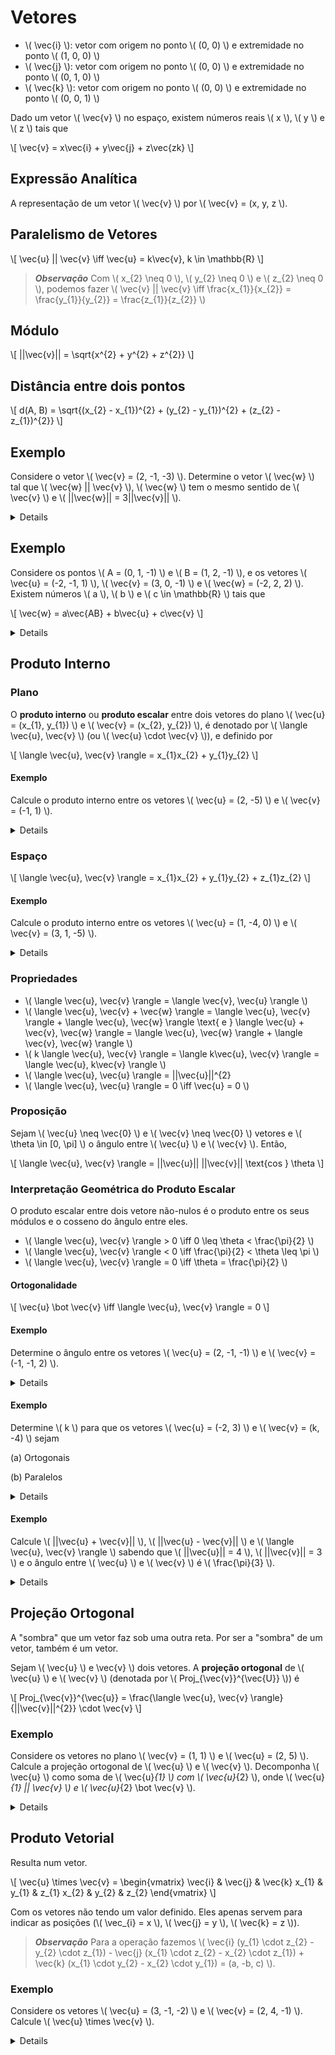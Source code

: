 # Vetores

- \\( \vec{i} \\): vetor com origem no ponto \\( (0, 0) \\) e extremidade no ponto \\( (1, 0, 0) \\)
- \\( \vec{j} \\): vetor com origem no ponto \\( (0, 0) \\) e extremidade no ponto \\( (0, 1, 0) \\)
- \\( \vec{k} \\): vetor com origem no ponto \\( (0, 0) \\) e extremidade no ponto \\( (0, 0, 1) \\)

Dado um vetor \\( \vec{v} \\) no espaço, existem números reais \\( x \\), \\( y \\) e \\( z \\) tais que

\\[
\vec{v} = x\vec{i} + y\vec{j} + z\vec{zk}
\\]

## Expressão Analítica

A representação de um vetor \\( \vec{v} \\) por \\( \vec{v} = (x, y, z \\).

## Paralelismo de Vetores

\\[
\vec{u} || \vec{v} \iff \vec{u} = k\vec{v}, k \in \mathbb{R}
\\]

> ***Observação***
> Com \\( x_{2} \neq 0 \\), \\( y_{2} \neq 0 \\) e \\( z_{2} \neq 0 \\), podemos fazer
> \\( \vec{v} || \vec{v} \iff \frac{x_{1}}{x_{2}} = \frac{y_{1}}{y_{2}} = \frac{z_{1}}{z_{2}} \\)

## Módulo

\\[
||\vec{v}|| = \sqrt{x^{2} + y^{2} + z^{2}}
\\]

## Distância entre dois pontos

\\[
d(A, B) = \sqrt{(x_{2} - x_{1})^{2} + (y_{2} - y_{1})^{2} + (z_{2} - z_{1})^{2}}
\\]

## Exemplo

Considere o vetor \\( \vec{v} = (2, -1, -3) \\). Determine o vetor \\( \vec{w} \\) tal que \\( \vec{w} || \vec{v} \\), \\( \vec{w} \\) tem o mesmo sentido de \\( \vec{v} \\) e \\( ||\vec{w}|| = 3||\vec{v}|| \\).

<details>

\\[
\vec{w} = k\vec{v}, k \in \mathbb{R}
||\vec{w} = 3||\vec{v}|| \implies k||\vec{v}|| = 3||\vec{v}|| \implies k = 3 \therefore
\vec{w} = (6, -3, -9)
\\]

</details>

## Exemplo

Considere os pontos \\( A = (0, 1, -1) \\) e \\( B = (1, 2, -1) \\), e os vetores \\( \vec{u} = (-2, -1, 1) \\), \\( \vec{v} = (3, 0, -1) \\) e \\( \vec{w} = (-2, 2, 2) \\). Existem números \\( a \\), \\( b \\) e \\( c \in \mathbb{R} \\) tais que

\\[
\vec{w} = a\vec{AB} + b\vec{u} + c\vec{v}
\\]

<details>

\\[
\vec{AB} = B - A = (1 - 0, 2 - 1, -1 -(-1)) = (1, 1, 0)
(-2, 2, 2) = (a - 2b + 3c, a - b, b - c)
\begin{enumerate}
\item a - 2b + 3c = -2
\item a - b = 2
\item b - c = 2
\end{enumerate}
\text{Da equação (3), podemos isolar $c$:}
c = b - 2
\text{Da equação (2), podemos isolar $a$:}
a = b + 2
\text{substituindo em (1):}
(b + 2) - 2b + 3(b - 2)= -2
b + 2 - 2b + 3b - 6 = -2
2b - 4 = -2
2b = 2
b = 1
a = b + 2 \implies a = 3
c = b - 2 \implies c = -1
\\]

</details>

## Produto Interno

### Plano

O **produto interno** ou **produto escalar** entre dois vetores do plano \\( \vec{u} = (x_{1}, y_{1}) \\) e \\( \vec{v} = (x_{2}, y_{2}) \\), é denotado por \\( \langle \vec{u}, \vec{v} \\) (ou \\( \vec{u} \cdot \vec{v} \\)), e definido por

\\[
\langle \vec{u}, \vec{v} \rangle = x_{1}x_{2} + y_{1}y_{2}
\\]

#### Exemplo

Calcule o produto interno entre os vetores \\( \vec{u} = (2, -5) \\) e \\( \vec{v} = (-1, 1) \\).

<details>

\\[
\langle \vec{u}, \vec{v} \rangle = (2 \cdot (-1) + (-5) 1) = (-2 - 5) = -7
\\]

</details>

### Espaço

\\[
\langle \vec{u}, \vec{v} \rangle = x_{1}x_{2} + y_{1}y_{2} + z_{1}z_{2}
\\]

#### Exemplo

Calcule o produto interno entre os vetores \\( \vec{u} = (1, -4, 0) \\) e \\( \vec{v} = (3, 1, -5) \\).

<details>

\\[
\langle \vec{u}, \vec{v} \rangle = (1 \cdot 3 + (-4) \cdot 1 + 0 \cdot (-5)) = (3 - 4) = -1
\\]

</details>

### Propriedades

- \\( \langle \vec{u}, \vec{v} \rangle = \langle \vec{v}, \vec{u} \rangle \\)
- \\( \langle \vec{u}, \vec{v} + \vec{w} \rangle = \langle \vec{u}, \vec{v} \rangle + \langle \vec{u}, \vec{w} \rangle \text{ e } \langle \vec{u} + \vec{v}, \vec{w} \rangle = \langle \vec{u}, \vec{w} \rangle + \langle \vec{v}, \vec{w} \rangle \\)
- \\( k \langle \vec{u}, \vec{v} \rangle = \langle k\vec{u}, \vec{v} \rangle = \langle \vec{u}, k\vec{v} \rangle \\)
- \\( \langle \vec{u}, \vec{u} \rangle = ||\vec{u}||^{2}
- \\( \langle \vec{u}, \vec{u} \rangle = 0 \iff \vec{u} = 0 \\)

### Proposição

Sejam \\( \vec{u} \neq \vec{0} \\) e \\( \vec{v} \neq \vec{0} \\) vetores e \\( \theta \in [0, \pi] \\) o ângulo entre \\( \vec{u} \\) e \\( \vec{v} \\). Então,

\\[
\langle \vec{u}, \vec{v} \rangle = ||\vec{u}|| ||\vec{v}|| \text{cos } \theta
\\]

### Interpretação Geométrica do Produto Escalar

O produto escalar entre dois vetore não-nulos é o produto entre os seus módulos e o cosseno do ângulo entre eles.

- \\( \langle \vec{u}, \vec{v} \rangle > 0 \iff 0 \leq \theta < \frac{\pi}{2} \\)
- \\( \langle \vec{u}, \vec{v} \rangle < 0 \iff \frac{\pi}{2} < \theta \leq \pi \\)
- \\( \langle \vec{u}, \vec{v} \rangle = 0 \iff \theta = \frac{\pi}{2} \\)

#### Ortogonalidade

\\[
\vec{u} \bot \vec{v} \iff \langle \vec{u}, \vec{v} \rangle = 0
\\]

#### Exemplo

Determine o ângulo entre os vetores \\( \vec{u} = (2, -1, -1) \\) e \\( \vec{v} = (-1, -1, 2) \\).

<details>

\\[
-3 = 6 \text{ cos } \theta \implies \text{cos } \theta = -\frac{3}{6} \implies \text{cos } \theta = -\frac{1}{2} \implies
\theta = \text{arcos } \left(-\frac{1}{2}\right) \implies \theta = 120^{\circ} \text{ ou } \frac{2\pi}{3}
\\]

</details>

#### Exemplo

Determine \\( k \\) para que os vetores \\( \vec{u} = (-2, 3) \\) e \\( \vec{v} = (k, -4) \\) sejam

(a) Ortogonais

(b) Paralelos

<details>

(a)

\\[
\vec{u} \bot \vec{v} \implies \langle \vec{u}, \vec{v} \rangle = 0 \implies
(-2 \cdot k + 3 \cdot (-4)) = 0 \implies -2k - 12 = 0 \implies -2k = 12 \implies
k = -6
\\]

(b)

\\[
\vec{u} // \vec{v} \implies \vec{v} = x\vec{u} \implies
(k, -4) = (-2x, 3x) \implies 3x = -4 \implies x = -\frac{4}{3} \implies
-2 \cdot \left(-\frac{4}{3}\right) \implies k = \frac{8}{3}
\\]

</details>

#### Exemplo

Calcule \\( ||\vec{u} + \vec{v}|| \\), \\( ||\vec{u} - \vec{v}|| \\) e \\( \langle \vec{u}, \vec{v} \rangle \\) sabendo que \\( ||\vec{u}|| = 4 \\), \\( ||\vec{v}|| = 3 \\) e o ângulo entre \\( \vec{u} \\) e \\( \vec{v} \\) é \\( \frac{\pi}{3} \\).

<details>

1. Cálculo do Produto Escalar

\\[
||\vec{u}|| = 4
||\vec{v}|| = 3
\theta = \frac{\pi}{3}
\langle \vec{u}, \vec{v} \rangle = 4 \cdot 3 \cdot \text{cos } \frac{\pi}{3} \implies
\langle \vec{u}, \vec{v} \rangle = 4 \cdot 3 \cdot \frac{1}{2} = \frac{12}{2} = 6
\\]

2. Cálculo do Módulo da Soma

\\[
||\vec{u} + \vec{v}||^{2} = ||\vec{u}^{2}|| + 2(\vec{u} \cdot \vec{v}) + ||\vec{v}||^{2} \implies
||\vec{u} + \vec{v}||^{2} = 16 + 2(6) + 9 \implies ||\vec{u} + \vec{v}||^{2} = 16 + 12 + 9 = 37 \implies
||\vec{u} + \vec{v}||= \sqrt{37}
\\]

3. Cálculo do Módulo da Diferença

\\[
||\vec{u} - \vec{v}||^{2} = ||\vec{u}^{2}|| - 2(\vec{u} \cdot \vec{v}) + ||\vec{v}||^{2} \implies
||\vec{u} - \vec{v}||^{2} = 16 - 12 + 9 = 13 \implies ||\vec{u} - \vec{v}|| = \sqrt{13}
\\]

</details>

## Projeção Ortogonal

A "sombra" que um vetor faz sob uma outra reta. Por ser a "sombra" de um vetor, também é um vetor.

Sejam \\( \vec{u} \\) e \\vec{v} \\) dois vetores. A **projeção ortogonal** de \\( \vec{u} \\) e \\( \vec{v} \\) (denotada por \\( Proj_{\vec{v}}^{\vec{U}} \\)) é

\\[
Proj_{\vec{v}}^{\vec{u}} = \frac{\langle \vec{u}, \vec{v} \rangle}{||\vec{v}||^{2}} \cdot \vec{v}
\\]

### Exemplo

Considere os vetores no plano \\( \vec{v} = (1, 1) \\) e \\( \vec{u} = (2, 5) \\). Calcule a projeção ortogonal de \\( \vec{u} \\) e \\( \vec{v} \\). Decomponha \\( \vec{u} \\) como soma de \\( \vec{u}_{1} \\) com \\( \vec{u}_{2} \\), onde \\( \vec{u}_{1} || \vec{v} \\) e \\( \vec{u}_{2} \bot \vec{v} \\).

<details>

\\[
\langle \vec{u}, \vec{v} \rangle = (1 \cdot 2 + 1 \cdot 5) = 7
||\vec{v}|| = \sqrt{(1)^{2} + (1)^{2}} = \sqrt{2}
||\vec{v}||^{2} = 2
Proj_{\vec{v}}^{\vec{u}} = \frac{7}{2} (1, 1) = \left(\frac{7}{2}, \frac{7}{2}\right)
\vec{u}_{1} = \left(\frac{7}{2}, \frac{7}{2}\right)
\vec{u}_{2} = \vec{u} - \vec{u}_{1} = (2 - \frac{7}{2}, 5 - \frac{7}{2}) \implies \vec{u}_{2} = \left(\frac{4}{2} - \frac{7}{2}, \frac{10}{2} - \frac{7}{2}\right) = \left(-\frac{3}{2}, \frac{3}{2}\right)
\\]

</details>

## Produto Vetorial

Resulta num vetor.

\\[
\vec{u} \times \vec{v} =
\begin{vmatrix}
\vec{i} & \vec{j} & \vec{k}
x_{1} & y_{1} & z_{1}
x_{2} & y_{2} & z_{2}
\end{vmatrix}
\\]

Com os vetores não tendo um valor definido. Eles apenas servem para indicar as posições (\\( \vec_{i} = x \\), \\( \vec{j} = y \\), \\( \vec{k} = z \\)).

> ***Observação***
> Para a operação fazemos \\( \vec{i} (y_{1} \cdot z_{2} - y_{2} \cdot z_{1}) - \vec{j} (x_{1} \cdot z_{2} - x_{2} \cdot z_{1}) + \vec{k} (x_{1} \cdot y_{2} - x_{2} \cdot y_{1}) = (a, -b, c) \\).

### Exemplo

Considere os vetores \\( \vec{u} = (3, -1, -2) \\) e \\( \vec{v} = (2, 4, -1) \\). Calcule \\( \vec{u} \times \vec{v} \\).

<details>

\\[
\vec{u} \times \vec{v} =
\begin{vmatrix}
3 & -1 & -2
2 & 4 & -1
\end{vmatrix}
= \vec_{i} (1 + 8) - \vec{j} (-3 + 4) + \vec{k} (12 + 2) = (9, -1, 14)
\\]

</details>
